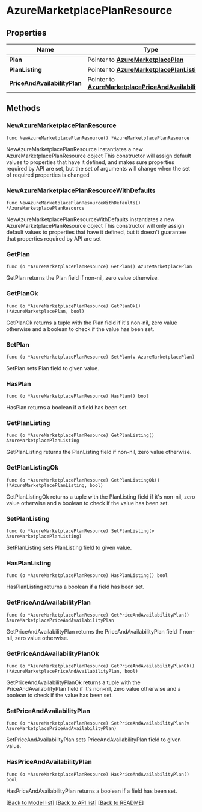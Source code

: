 # AzureMarketplacePlanResource

## Properties

Name | Type | Description | Notes
------------ | ------------- | ------------- | -------------
**Plan** | Pointer to [**AzureMarketplacePlan**](AzureMarketplacePlan.md) |  | [optional] 
**PlanListing** | Pointer to [**AzureMarketplacePlanListing**](AzureMarketplacePlanListing.md) |  | [optional] 
**PriceAndAvailabilityPlan** | Pointer to [**AzureMarketplacePriceAndAvailabilityPlan**](AzureMarketplacePriceAndAvailabilityPlan.md) |  | [optional] 

## Methods

### NewAzureMarketplacePlanResource

`func NewAzureMarketplacePlanResource() *AzureMarketplacePlanResource`

NewAzureMarketplacePlanResource instantiates a new AzureMarketplacePlanResource object
This constructor will assign default values to properties that have it defined,
and makes sure properties required by API are set, but the set of arguments
will change when the set of required properties is changed

### NewAzureMarketplacePlanResourceWithDefaults

`func NewAzureMarketplacePlanResourceWithDefaults() *AzureMarketplacePlanResource`

NewAzureMarketplacePlanResourceWithDefaults instantiates a new AzureMarketplacePlanResource object
This constructor will only assign default values to properties that have it defined,
but it doesn't guarantee that properties required by API are set

### GetPlan

`func (o *AzureMarketplacePlanResource) GetPlan() AzureMarketplacePlan`

GetPlan returns the Plan field if non-nil, zero value otherwise.

### GetPlanOk

`func (o *AzureMarketplacePlanResource) GetPlanOk() (*AzureMarketplacePlan, bool)`

GetPlanOk returns a tuple with the Plan field if it's non-nil, zero value otherwise
and a boolean to check if the value has been set.

### SetPlan

`func (o *AzureMarketplacePlanResource) SetPlan(v AzureMarketplacePlan)`

SetPlan sets Plan field to given value.

### HasPlan

`func (o *AzureMarketplacePlanResource) HasPlan() bool`

HasPlan returns a boolean if a field has been set.

### GetPlanListing

`func (o *AzureMarketplacePlanResource) GetPlanListing() AzureMarketplacePlanListing`

GetPlanListing returns the PlanListing field if non-nil, zero value otherwise.

### GetPlanListingOk

`func (o *AzureMarketplacePlanResource) GetPlanListingOk() (*AzureMarketplacePlanListing, bool)`

GetPlanListingOk returns a tuple with the PlanListing field if it's non-nil, zero value otherwise
and a boolean to check if the value has been set.

### SetPlanListing

`func (o *AzureMarketplacePlanResource) SetPlanListing(v AzureMarketplacePlanListing)`

SetPlanListing sets PlanListing field to given value.

### HasPlanListing

`func (o *AzureMarketplacePlanResource) HasPlanListing() bool`

HasPlanListing returns a boolean if a field has been set.

### GetPriceAndAvailabilityPlan

`func (o *AzureMarketplacePlanResource) GetPriceAndAvailabilityPlan() AzureMarketplacePriceAndAvailabilityPlan`

GetPriceAndAvailabilityPlan returns the PriceAndAvailabilityPlan field if non-nil, zero value otherwise.

### GetPriceAndAvailabilityPlanOk

`func (o *AzureMarketplacePlanResource) GetPriceAndAvailabilityPlanOk() (*AzureMarketplacePriceAndAvailabilityPlan, bool)`

GetPriceAndAvailabilityPlanOk returns a tuple with the PriceAndAvailabilityPlan field if it's non-nil, zero value otherwise
and a boolean to check if the value has been set.

### SetPriceAndAvailabilityPlan

`func (o *AzureMarketplacePlanResource) SetPriceAndAvailabilityPlan(v AzureMarketplacePriceAndAvailabilityPlan)`

SetPriceAndAvailabilityPlan sets PriceAndAvailabilityPlan field to given value.

### HasPriceAndAvailabilityPlan

`func (o *AzureMarketplacePlanResource) HasPriceAndAvailabilityPlan() bool`

HasPriceAndAvailabilityPlan returns a boolean if a field has been set.


[[Back to Model list]](../README.md#documentation-for-models) [[Back to API list]](../README.md#documentation-for-api-endpoints) [[Back to README]](../README.md)


